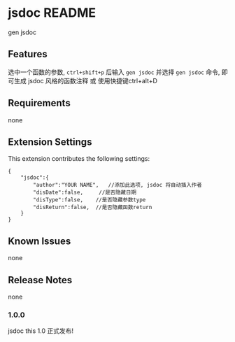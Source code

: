 # jsdoc README

gen jsdoc

## Features

选中一个函数的参数, `ctrl+shift+p` 后输入 `gen jsdoc` 并选择 `gen jsdoc` 命令, 即可生成 jsdoc 风格的函数注释
或
使用快捷键ctrl+alt+D

## Requirements

none

## Extension Settings

This extension contributes the following settings:

```
{
    "jsdoc":{
        "author":"YOUR NAME",   //添加此选项, jsdoc 将自动插入作者
        "disDate":false,     //是否隐藏日期
        "disType":false,    //是否隐藏参数type
        "disReturn":false,  //是否隐藏函数return
    }
}
```

## Known Issues

none

## Release Notes

none

### 1.0.0

jsdoc this 1.0 正式发布!

